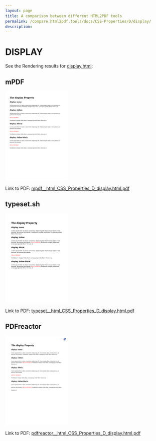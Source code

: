 ```yaml
---
layout: page
title: A comparison between different HTML2PDF tools
permalink: /compare.html2pdf.tools/docs/CSS-Properties/D/display/
description: 
---
```


# DISPLAY

See the Rendering results for [display.html](/html/CSS%20Properties/D/display.html):

## mPDF
![](mpdf__html_CSS_Properties_D_display.html.png) 

Link to PDF: [mpdf__html_CSS_Properties_D_display.html.pdf](mpdf__html_CSS_Properties_D_display.html.pdf)

## typeset.sh
![](typeset__html_CSS_Properties_D_display.html.png) 

Link to PDF: [typeset__html_CSS_Properties_D_display.html.pdf](typeset__html_CSS_Properties_D_display.html.pdf)

## PDFreactor
![](pdfreactor__html_CSS_Properties_D_display.html.png) 

Link to PDF: [pdfreactor__html_CSS_Properties_D_display.html.pdf](pdfreactor__html_CSS_Properties_D_display.html.pdf)
